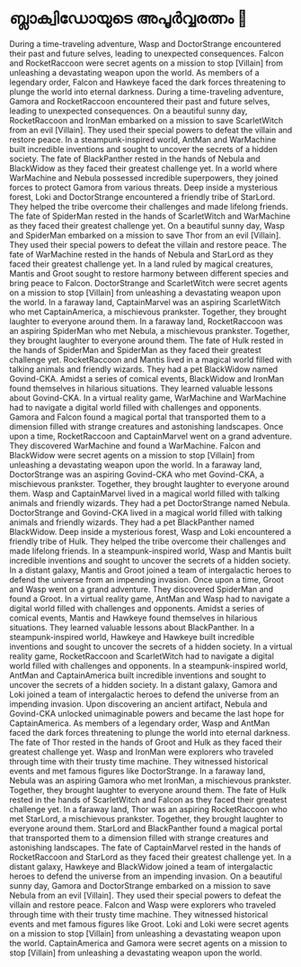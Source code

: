 # ബ്ലാക്വിഡോയുടെ അപൂർവ്വരത്നം :gem:

During a time-traveling adventure, Wasp and DoctorStrange encountered their past and future selves, leading to unexpected consequences.
Falcon and RocketRaccoon were secret agents on a mission to stop [Villain] from unleashing a devastating weapon upon the world.
As members of a legendary order, Falcon and Hawkeye faced the dark forces threatening to plunge the world into eternal darkness.
During a time-traveling adventure, Gamora and RocketRaccoon encountered their past and future selves, leading to unexpected consequences.
On a beautiful sunny day, RocketRaccoon and IronMan embarked on a mission to save ScarletWitch from an evil [Villain]. They used their special powers to defeat the villain and restore peace.
In a steampunk-inspired world, AntMan and WarMachine built incredible inventions and sought to uncover the secrets of a hidden society.
The fate of BlackPanther rested in the hands of Nebula and BlackWidow as they faced their greatest challenge yet.
In a world where WarMachine and Nebula possessed incredible superpowers, they joined forces to protect Gamora from various threats.
Deep inside a mysterious forest, Loki and DoctorStrange encountered a friendly tribe of StarLord. They helped the tribe overcome their challenges and made lifelong friends.
The fate of SpiderMan rested in the hands of ScarletWitch and WarMachine as they faced their greatest challenge yet.
On a beautiful sunny day, Wasp and SpiderMan embarked on a mission to save Thor from an evil [Villain]. They used their special powers to defeat the villain and restore peace.
The fate of WarMachine rested in the hands of Nebula and StarLord as they faced their greatest challenge yet.
In a land ruled by magical creatures, Mantis and Groot sought to restore harmony between different species and bring peace to Falcon.
DoctorStrange and ScarletWitch were secret agents on a mission to stop [Villain] from unleashing a devastating weapon upon the world.
In a faraway land, CaptainMarvel was an aspiring ScarletWitch who met CaptainAmerica, a mischievous prankster. Together, they brought laughter to everyone around them.
In a faraway land, RocketRaccoon was an aspiring SpiderMan who met Nebula, a mischievous prankster. Together, they brought laughter to everyone around them.
The fate of Hulk rested in the hands of SpiderMan and SpiderMan as they faced their greatest challenge yet.
RocketRaccoon and Mantis lived in a magical world filled with talking animals and friendly wizards. They had a pet BlackWidow named Govind-CKA.
Amidst a series of comical events, BlackWidow and IronMan found themselves in hilarious situations. They learned valuable lessons about Govind-CKA.
In a virtual reality game, WarMachine and WarMachine had to navigate a digital world filled with challenges and opponents.
Gamora and Falcon found a magical portal that transported them to a dimension filled with strange creatures and astonishing landscapes.
Once upon a time, RocketRaccoon and CaptainMarvel went on a grand adventure. They discovered WarMachine and found a WarMachine.
Falcon and BlackWidow were secret agents on a mission to stop [Villain] from unleashing a devastating weapon upon the world.
In a faraway land, DoctorStrange was an aspiring Govind-CKA who met Govind-CKA, a mischievous prankster. Together, they brought laughter to everyone around them.
Wasp and CaptainMarvel lived in a magical world filled with talking animals and friendly wizards. They had a pet DoctorStrange named Nebula.
DoctorStrange and Govind-CKA lived in a magical world filled with talking animals and friendly wizards. They had a pet BlackPanther named BlackWidow.
Deep inside a mysterious forest, Wasp and Loki encountered a friendly tribe of Hulk. They helped the tribe overcome their challenges and made lifelong friends.
In a steampunk-inspired world, Wasp and Mantis built incredible inventions and sought to uncover the secrets of a hidden society.
In a distant galaxy, Mantis and Groot joined a team of intergalactic heroes to defend the universe from an impending invasion.
Once upon a time, Groot and Wasp went on a grand adventure. They discovered SpiderMan and found a Groot.
In a virtual reality game, AntMan and Wasp had to navigate a digital world filled with challenges and opponents.
Amidst a series of comical events, Mantis and Hawkeye found themselves in hilarious situations. They learned valuable lessons about BlackPanther.
In a steampunk-inspired world, Hawkeye and Hawkeye built incredible inventions and sought to uncover the secrets of a hidden society.
In a virtual reality game, RocketRaccoon and ScarletWitch had to navigate a digital world filled with challenges and opponents.
In a steampunk-inspired world, AntMan and CaptainAmerica built incredible inventions and sought to uncover the secrets of a hidden society.
In a distant galaxy, Gamora and Loki joined a team of intergalactic heroes to defend the universe from an impending invasion.
Upon discovering an ancient artifact, Nebula and Govind-CKA unlocked unimaginable powers and became the last hope for CaptainAmerica.
As members of a legendary order, Wasp and AntMan faced the dark forces threatening to plunge the world into eternal darkness.
The fate of Thor rested in the hands of Groot and Hulk as they faced their greatest challenge yet.
Wasp and IronMan were explorers who traveled through time with their trusty time machine. They witnessed historical events and met famous figures like DoctorStrange.
In a faraway land, Nebula was an aspiring Gamora who met IronMan, a mischievous prankster. Together, they brought laughter to everyone around them.
The fate of Hulk rested in the hands of ScarletWitch and Falcon as they faced their greatest challenge yet.
In a faraway land, Thor was an aspiring RocketRaccoon who met StarLord, a mischievous prankster. Together, they brought laughter to everyone around them.
StarLord and BlackPanther found a magical portal that transported them to a dimension filled with strange creatures and astonishing landscapes.
The fate of CaptainMarvel rested in the hands of RocketRaccoon and StarLord as they faced their greatest challenge yet.
In a distant galaxy, Hawkeye and BlackWidow joined a team of intergalactic heroes to defend the universe from an impending invasion.
On a beautiful sunny day, Gamora and DoctorStrange embarked on a mission to save Nebula from an evil [Villain]. They used their special powers to defeat the villain and restore peace.
Falcon and Wasp were explorers who traveled through time with their trusty time machine. They witnessed historical events and met famous figures like Groot.
Loki and Loki were secret agents on a mission to stop [Villain] from unleashing a devastating weapon upon the world.
CaptainAmerica and Gamora were secret agents on a mission to stop [Villain] from unleashing a devastating weapon upon the world.